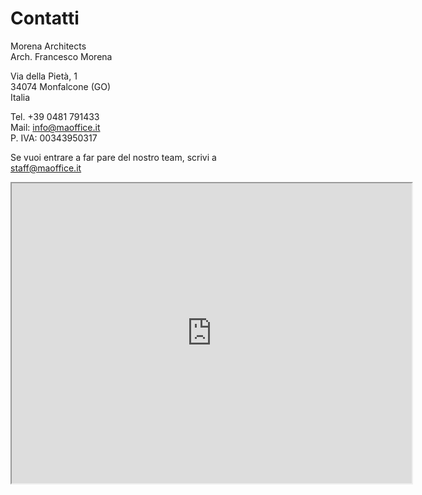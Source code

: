 # Contatti

Morena Architects \
Arch. Francesco Morena

Via della Pietà, 1 \
34074 Monfalcone (GO) \
Italia

Tel. +39 0481 791433 \
Mail: info@maoffice.it \
P. IVA: 00343950317

Se vuoi entrare a far pare del nostro team, scrivi a \
staff@maoffice.it

<iframe width="640" height="480" allow="fullscreen" src="https://maps.google.com/?cid=11905058789974441088&t=k&output=embed"></iframe>
